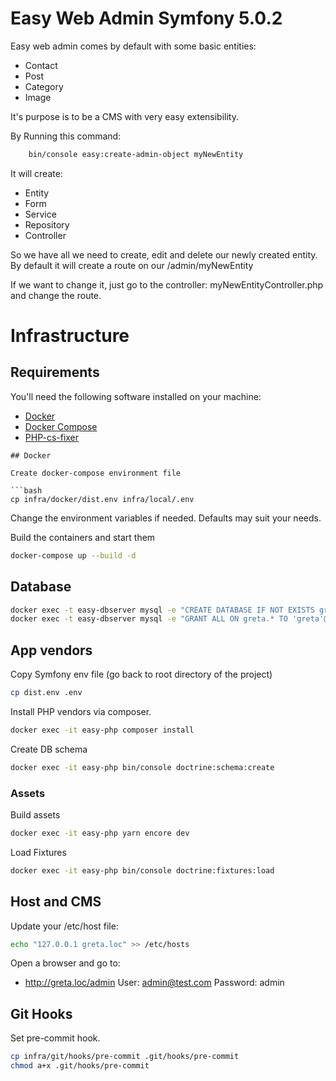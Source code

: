 # Easy Web Admin Symfony 5.0.2

Easy web admin comes by default with some basic entities:
- Contact
- Post
- Category
- Image

It's purpose is to be a CMS with very easy extensibility.

By Running this command:
```bash
    bin/console easy:create-admin-object myNewEntity
```

It will create:
- Entity
- Form
- Service
- Repository
- Controller

So we have all we need to create, edit and delete our newly created entity.
By default it will create a route on our /admin/myNewEntity

If we want to change it, just go to the controller: myNewEntityController.php and change the route.

# Infrastructure

## Requirements

You'll need the following software installed on your machine:

* [Docker](https://docs.docker.com/install/)
* [Docker Compose](https://docs.docker.com/compose/install/)
* [PHP-cs-fixer](http://cs.sensiolabs.org/)

```
## Docker

Create docker-compose environment file

```bash
cp infra/docker/dist.env infra/local/.env
```

Change the environment variables if needed. Defaults may suit your needs.

Build the containers and start them

```bash
docker-compose up --build -d
```

## Database

```bash
docker exec -t easy-dbserver mysql -e "CREATE DATABASE IF NOT EXISTS greta"
docker exec -t easy-dbserver mysql -e "GRANT ALL ON greta.* TO 'greta'@'%' IDENTIFIED BY 'greta'"
```

## App vendors

Copy Symfony env file (go back to root directory of the project)

```bash
cp dist.env .env
```

Install PHP vendors via composer.

```bash
docker exec -it easy-php composer install
```

Create DB schema

```bash
docker exec -it easy-php bin/console doctrine:schema:create
```

### Assets

Build assets
```bash
docker exec -it easy-php yarn encore dev
```

Load Fixtures
```bash
docker exec -it easy-php bin/console doctrine:fixtures:load
```

## Host and CMS

Update your /etc/host file:

```bash
echo "127.0.0.1 greta.loc" >> /etc/hosts
```

Open a browser and go to:

* http://greta.loc/admin
User: admin@test.com
Password: admin

## Git Hooks

Set pre-commit hook.

```bash
cp infra/git/hooks/pre-commit .git/hooks/pre-commit
chmod a+x .git/hooks/pre-commit
```



